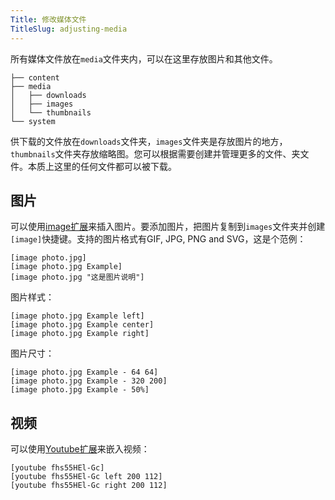```yaml
---
Title: 修改媒体文件 
TitleSlug: adjusting-media
---
```

所有媒体文件放在`media`文件夹内，可以在这里存放图片和其他文件。

    ├── content
    ├── media
    │   ├── downloads
    │   ├── images
    │   └── thumbnails
    └── system

供下载的文件放在`downloads`文件夹，`images`文件夹是存放图片的地方，`thumbnails`文件夹存放缩略图。您可以根据需要创建并管理更多的文件、夹文件。本质上这里的任何文件都可以被下载。

## 图片

可以使用[image扩展](https://github.com/datenstrom/yellow-extensions/tree/master/source/image)来插入图片。要添加图片，把图片复制到`images`文件夹并创建`[image]`快捷键。支持的图片格式有GIF, JPG, PNG and SVG，这是个范例：

    [image photo.jpg]
    [image photo.jpg Example]
    [image photo.jpg "这是图片说明"]

图片样式：

    [image photo.jpg Example left]
    [image photo.jpg Example center]
    [image photo.jpg Example right]

图片尺寸：

    [image photo.jpg Example - 64 64]
    [image photo.jpg Example - 320 200]
    [image photo.jpg Example - 50%]

## 视频

可以使用[Youtube扩展](https://github.com/datenstrom/yellow-extensions/tree/master/source/youtube)来嵌入视频：

    [youtube fhs55HEl-Gc]
    [youtube fhs55HEl-Gc left 200 112]
    [youtube fhs55HEl-Gc right 200 112]
